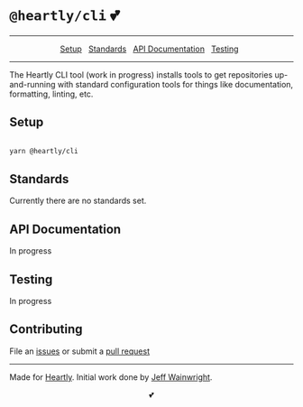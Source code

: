 # `@heartly/cli` 💕

---

<p align="center">
  <a href="#setup">Setup</a>&nbsp;&nbsp;
  <a href="#standards">Standards</a>&nbsp;&nbsp;
  <a href="#api-documentation">API Documentation</a>&nbsp;&nbsp;
  <a href="#testing">Testing</a>&nbsp;&nbsp;
</p>

---

The Heartly CLI tool (work in progress) installs tools to get repositories up-and-running with standard configuration tools for things like documentation, formatting, linting, etc.

## Setup

```bash

yarn @heartly/cli

```

## Standards

Currently there are no standards set.

## API Documentation

In progress

## Testing

In progress

## Contributing

File an [issues](/issues) or submit a [pull request](/pulls)

---

Made for [Heartly](https://github.com/heartly). Initial work done by [Jeff Wainwright](https://github.com/yowainwright).

<p align="center">💕</p>
